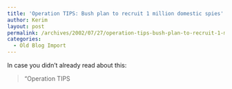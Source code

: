 ```yaml
---
title: 'Operation TIPS: Bush plan to recruit 1 million domestic spies'
author: Kerim
layout: post
permalink: /archives/2002/07/27/operation-tips-bush-plan-to-recruit-1-million-domestic-spies/
categories:
  - Old Blog Import
---
```

In case you didn&#8217;t already read about this:


>   &#8220;Operation TIPS 
>   

>   
>  